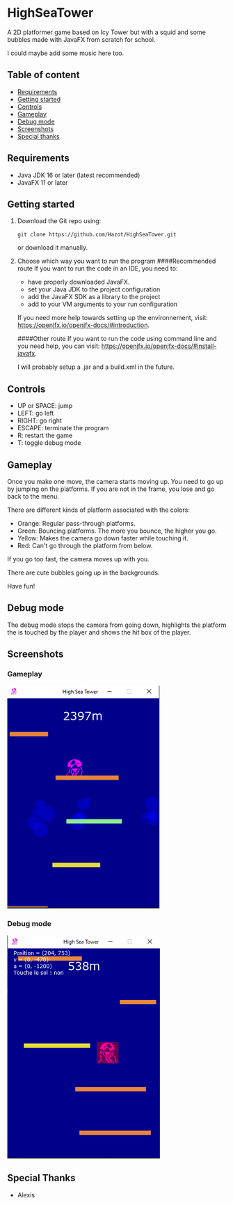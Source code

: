 # HighSeaTower

A 2D platformer game based on Icy Tower but with a squid and some bubbles made 
with JavaFX from scratch for school.

I could maybe add some music here too.

## Table of content

- [Requirements](#requirements)
- [Getting started](#getting-started)
- [Controls](#controls)
- [Gameplay](#gameplay)
- [Debug mode](#debug-mode)
- [Screenshots](#screenshots)
- [Special thanks](#special-thanks)

## Requirements

- Java JDK 16 or later (latest recommended)
- JavaFX 11 or later

## Getting started

1. Download the Git repo using:

    ```
    git clone https://github.com/Hazot/HighSeaTower.git
    ```
   or download it manually.


3. Choose which way you want to run the program
   ####Recommended route
   If you want to run the code in an IDE, you need to:

    - have properly downloaded JavaFX.
    - set your Java JDK to the project configuration
    - add the JavaFX SDK as a library to the project
    - add to your VM arguments to your run configuration

   If you need more help towards setting up the environnement, visit: https://openjfx.io/openjfx-docs/#introduction.

   ####Other route
   If you want to run the code using command line and you need help, you can visit:
   https://openjfx.io/openjfx-docs/#install-javafx.

   I will probably setup a .jar and a build.xml in the future.

## Controls

- UP or SPACE: jump
- LEFT: go left
- RIGHT: go right
- ESCAPE: terminate the program
- R: restart the game
- T: toggle debug mode

## Gameplay

Once you make one move, the camera starts moving up. You need to go up by jumping on the platforms.
If you are not in the frame, you lose and go back to the menu.

There are different kinds of platform associated with the colors:
- Orange: Regular pass-through platforms.
- Green: Bouncing platforms. The more you bounce, the higher you go.
- Yellow: Makes the camera go down faster while touching it.
- Red: Can't go through the platform from below.

If you go too fast, the camera moves up with you.

There are cute bubbles going up in the backgrounds.

Have fun!

## Debug mode

The debug mode stops the camera from going down, highlights the platform the is touched by the player and
shows the hit box of the player.

## Screenshots

### Gameplay
![Gameplay](gameplay.png)

### Debug mode
![Debug mode](debug.png)

## Special Thanks
- Alexis

